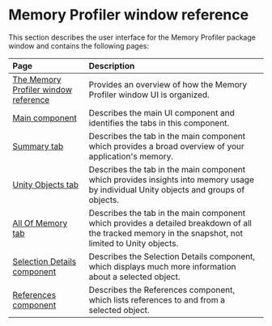 # Memory Profiler window reference

This section describes the user interface for the Memory Profiler package window and contains the following pages:

|__Page__|__Description__|
|:---|:---|
|[The Memory Profiler window reference](memory-profiler-window-reference.md)| Provides an overview of how the Memory Profiler window UI is organized.  |
|[Main component](main-component.md)| Describes the main UI component and identifies the tabs in this component. |
|[Summary tab](summary-tab.md)| Describes the tab in the main component which provides a broad overview of your application's memory. |
|[Unity Objects tab](unity-objects-tab.md)| Describes the tab in the main component which provides insights into memory usage by individual Unity objects and groups of objects. |
|[All Of Memory tab](all-memory-tab.md)| Describes the tab in the main component which provides a detailed breakdown of all the tracked memory in the snapshot, not limited to Unity objects. |
|[Selection Details component](selection-details-component.md)| Describes the Selection Details component, which displays much more information about a selected object. |
|[References component](references-component.md)| Describes the References component, which lists references to and from a selected object. |
